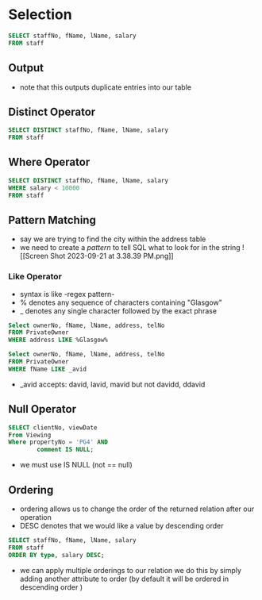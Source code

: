 # Selection 
```SQL
SELECT staffNo, fName, lName, salary
FROM staff 
```
## Output
- note that this outputs duplicate entries into our table 
## Distinct Operator
```SQL
SELECT DISTINCT staffNo, fName, lName, salary 
FROM staff 
```
## Where Operator 
```SQL
SELECT DISTINCT staffNo, fName, lName, salary
WHERE salary < 10000
FROM staff  
```
## Pattern Matching
- say we are  trying to find the city within the address table 
- we need to create a _pattern_ to tell SQL what to look for in the string
![[Screen Shot 2023-09-21 at 3.38.39 PM.png]]

### Like Operator 
- syntax is like -regex pattern-
- % denotes any sequence of characters containing "Glasgow"
- _ denotes any single character followed by the exact phrase
```SQL
Select ownerNo, fName, lName, address, telNo
FROM PrivateOwner 
WHERE address LIKE %Glasgow% 

Select ownerNo, fName, lName, address, telNo
FROM PrivateOwner 
WHERE fName LIKE _avid 
```
- _avid accepts: david, lavid, mavid but not davidd, ddavid

## Null Operator 
```SQL 
SELECT clientNo, viewDate 
From Viewing 
Where propertyNo = 'PG4' AND 
		comment IS NULL;
```
- we must  use IS NULL (not == null)

## Ordering 
- ordering allows us to change the order of the returned relation after our operation 
- DESC  denotes that we would like a value by descending order 
```SQL
SELECT staffNo, fName, lName, salary
FROM staff
ORDER BY type, salary DESC; 
```

- we can apply multiple orderings to our relation we do this by simply adding another attribute to order (by default it will be ordered in descending order )
